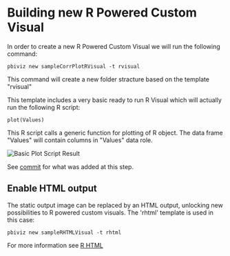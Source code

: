 # Building new R Powered Custom Visual
In order to create a new R Powered Custom Visual we will run the following command:

```
pbiviz new sampleCorrPlotRVisual -t rvisual
```

This command will create a new folder stracture based on the template "rvisual"

This template includes a very basic ready to run R Visual which will actually run the following R script:

```
plot(Values)
```

This R script calls a generic function for plotting of R object. The data frame "Values" will contain columns in "Values" data role.

![Basic Plot Script Result](images/BasicPlot.png)

See [commit](https://github.com/Microsoft/PowerBI-visuals-sampleCorrPlotRVisual/commit/e7d31301bfa0ba9419e67383a9f27ae340e79fee) for what was added at this step.

## Enable HTML output
The static output image can be replaced by an HTML output, unlocking new possibilities to R powered custom visuals.
The 'rhtml' template is used in this case:

```
pbiviz new sampleRHTMLVisual -t rhtml
```
For more information see [R HTML](CreateRHTML.md)
